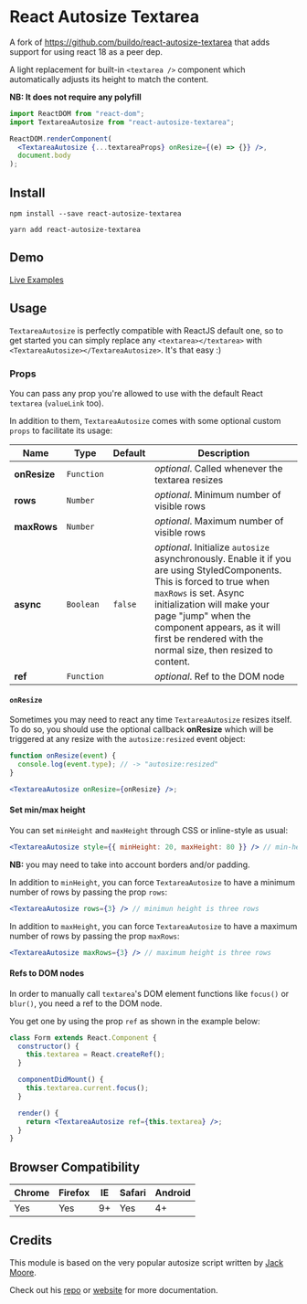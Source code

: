 # React Autosize Textarea

A fork of https://github.com/buildo/react-autosize-textarea that adds support for using react 18 as a peer dep.

A light replacement for built-in `<textarea />` component which automatically adjusts its height to match the content.

**NB: It does not require any polyfill**

```jsx
import ReactDOM from "react-dom";
import TextareaAutosize from "react-autosize-textarea";

ReactDOM.renderComponent(
  <TextareaAutosize {...textareaProps} onResize={(e) => {}} />,
  document.body
);
```

## Install

```
npm install --save react-autosize-textarea
```

```
yarn add react-autosize-textarea
```

## Demo

[Live Examples](http://react-components.buildo.io/#textareaautosize)

## Usage

`TextareaAutosize` is perfectly compatible with ReactJS default one, so to get started you can simply replace any `<textarea></textarea>` with `<TextareaAutosize></TextareaAutosize>`. It's that easy :)

### Props

You can pass any prop you're allowed to use with the default React `textarea` (`valueLink` too).

In addition to them, `TextareaAutosize` comes with some optional custom `props` to facilitate its usage:

| Name         | Type                  | Default            | Description                                                                                                                                                                                                                                                                                          |
| ------------ | --------------------- | ------------------ | ---------------------------------------------------------------------------------------------------------------------------------------------------------------------------------------------------------------------------------------------------------------------------------------------------- |
| **onResize** | <code>Function</code> |                    | _optional_. Called whenever the textarea resizes                                                                                                                                                                                                                                                     |
| **rows**     | <code>Number</code>   |                    | _optional_. Minimum number of visible rows                                                                                                                                                                                                                                                           |
| **maxRows**  | <code>Number</code>   |                    | _optional_. Maximum number of visible rows                                                                                                                                                                                                                                                           |
| **async**    | <code>Boolean</code>  | <code>false</code> | _optional_. Initialize `autosize` asynchronously. Enable it if you are using StyledComponents. This is forced to true when `maxRows` is set. Async initialization will make your page "jump" when the component appears, as it will first be rendered with the normal size, then resized to content. |
| **ref**      | <code>Function</code> |                    | _optional_. Ref to the DOM node                                                                                                                                                                                                                                                                      |

#### `onResize`

Sometimes you may need to react any time `TextareaAutosize` resizes itself. To do so, you should use the optional callback **onResize** which will be triggered at any resize with the `autosize:resized` event object:

```jsx
function onResize(event) {
  console.log(event.type); // -> "autosize:resized"
}

<TextareaAutosize onResize={onResize} />;
```

#### Set min/max height

You can set `minHeight` and `maxHeight` through CSS or inline-style as usual:

```jsx
<TextareaAutosize style={{ minHeight: 20, maxHeight: 80 }} /> // min-height: 20px; max-height: 80px;
```

**NB:** you may need to take into account borders and/or padding.

In addition to `minHeight`, you can force `TextareaAutosize` to have a minimum number of rows by passing the prop `rows`:

```jsx
<TextareaAutosize rows={3} /> // minimun height is three rows
```

In addition to `maxHeight`, you can force `TextareaAutosize` to have a maximum number of rows by passing the prop `maxRows`:

```jsx
<TextareaAutosize maxRows={3} /> // maximum height is three rows
```

#### Refs to DOM nodes

In order to manually call `textarea`'s DOM element functions like `focus()` or `blur()`, you need a ref to the DOM node.

You get one by using the prop `ref` as shown in the example below:

```jsx
class Form extends React.Component {
  constructor() {
    this.textarea = React.createRef();
  }

  componentDidMount() {
    this.textarea.current.focus();
  }

  render() {
    return <TextareaAutosize ref={this.textarea} />;
  }
}
```

## Browser Compatibility

| Chrome | Firefox | IE  | Safari | Android |
| ------ | ------- | --- | ------ | ------- |
| Yes    | Yes     | 9+  | Yes    | 4+      |

## Credits

This module is based on the very popular autosize script written by [Jack Moore](https://github.com/jackmoore).

Check out his [repo](https://github.com/jackmoore/autosize) or [website](http://www.jacklmoore.com/autosize/) for more documentation.
